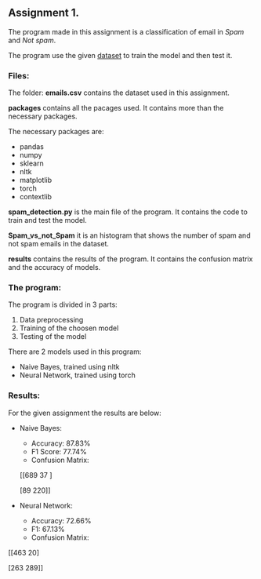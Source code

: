 ## Assignment 1. 

The program made in this assignment is a classification of email in _Spam_ and _Not spam_.

The program use the given [dataset](https://www.kaggle.com/datasets/balaka18/email-spam-classification-dataset-csv) to train the model and then test it.

### Files:

The folder: **emails.csv** contains the dataset used in this assignment.

**packages** contains all the pacages used. It contains more than the necessary packages.

The necessary packages are:
- pandas
- numpy
- sklearn
- nltk
- matplotlib
- torch
- contextlib

**spam_detection.py** is the main file of the program. It contains the code to train and test the model.

**Spam_vs_not_Spam** it is an histogram that shows the number of spam and not spam emails in the dataset.

**results** contains the results of the program. It contains the confusion matrix and the accuracy of models.

### The program:

The program is divided in 3 parts:
1. Data preprocessing
2. Training of the choosen model
3. Testing of the model

There are 2 models used in this program:
- Naive Bayes, trained using nltk
- Neural Network, trained using torch

### Results:

For the given assignment the results are below:

- Naive Bayes:
    - Accuracy: 87.83%
    - F1 Score: 77.74%
    - Confusion Matrix:
    
    [[689 37 ]
    
    [89 220]]



- Neural Network:
    - Accuracy: 72.66%
    - F1: 67.13%
    - Confusion Matrix:

[[463  20]

 [263 289]]

    